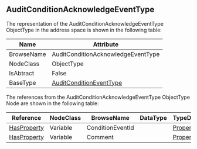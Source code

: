 <!-- objecttype -->
## AuditConditionAcknowledgeEventType
The representation of the AuditConditionAcknowledgeEventType ObjectType in the address space is shown in the following table:  

|Name|Attribute|
|---|---|
|BrowseName|AuditConditionAcknowledgeEventType|
|NodeClass|ObjectType|
|IsAbtract|False|
|BaseType|[AuditConditionEventType](../../../Part9/ObjectTypes/AuditConditionEventType/readme.md)|

The references from the AuditConditionAcknowledgeEventType ObjectType Node are shown in the following table:  

|Reference|NodeClass|BrowseName|DataType|TypeDefinition|ModellingRule|
|---|---|---|---|---|---|
|[HasProperty](../../../Part3/ReferenceTypes/HasProperty/readme.md)|Variable|ConditionEventId||[PropertyType](../../Part5/VariableTypes/PropertyType/readme.md)|[Mandatory](../../Objects/Mandatory/readme.md)|
|[HasProperty](../../../Part3/ReferenceTypes/HasProperty/readme.md)|Variable|Comment||[PropertyType](../../Part5/VariableTypes/PropertyType/readme.md)|[Mandatory](../../Objects/Mandatory/readme.md)|

